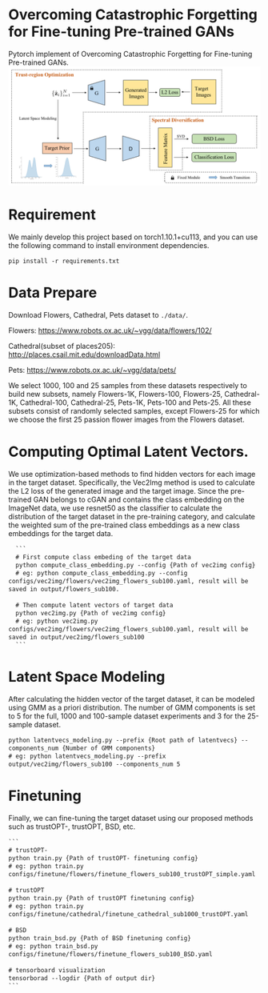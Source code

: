 # Overcoming Catastrophic Forgetting for Fine-tuning Pre-trained GANs
  Pytorch implement of Overcoming Catastrophic Forgetting for Fine-tuning Pre-trained GANs.
  ![image](imgs/pipline.png)

# Requirement
  We mainly develop this project based on torch1.10.1+cu113, and you can use the following command to install environment dependencies.
  ```
  pip install -r requirements.txt
  ```


# Data Prepare
  Download Flowers, Cathedral, Pets dataset to `./data/`.

  Flowers: https://www.robots.ox.ac.uk/~vgg/data/flowers/102/

  Cathedral(subset of places205): http://places.csail.mit.edu/downloadData.html

  Pets: https://www.robots.ox.ac.uk/~vgg/data/pets/

  We select 1000, 100 and 25 samples from these datasets respectively to build new subsets, namely Flowers-1K, Flowers-100, Flowers-25, Cathedral-1K, Cathedral-100, Cathedral-25, Pets-1K, Pets-100 and Pets-25. All these subsets consist of randomly selected samples, except Flowers-25 for which we choose the first 25 passion flower images from the Flowers dataset.


# Computing Optimal Latent Vectors.
  We use optimization-based methods to find hidden vectors for each image in the target dataset. Specifically, the Vec2Img method is used to calculate the L2 loss of the generated image and the target image. Since the pre-trained GAN belongs to cGAN and contains the class embedding on the ImageNet data, we use resnet50 as the classifier to calculate the distribution of the target dataset in the pre-training category, and calculate the weighted sum of the pre-trained class embeddings as a new class embeddings for the target data.

      ```
      # First compute class embeding of the target data
      python compute_class_embedding.py --config {Path of vec2img config}
      # eg: python compute_class_embedding.py --config configs/vec2img/flowers/vec2img_flowers_sub100.yaml, result will be saved in output/flowers_sub100.

      # Then compute latent vectors of target data
      python vec2img.py {Path of vec2img config}
      # eg: python vec2img.py configs/vec2img/flowers/vec2img_flowers_sub100.yaml, result will be saved in output/vec2img/flowers_sub100
      ```

# Latent Space Modeling
 After calculating the hidden vector of the target dataset, it can be modeled using GMM as a priori distribution. The number of GMM components is set to 5 for the full, 1000 and 100-sample dataset experiments and 3 for the 25-sample dataset.
 ```
 python latentvecs_modeling.py --prefix {Root path of latentvecs} --components_num {Number of GMM components}
 # eg: python latentvecs_modeling.py --prefix output/vec2img/flowers_sub100 --components_num 5
 ```

# Finetuning
  Finally, we can fine-tuning the target dataset using our proposed methods such as trustOPT-, trustOPT, BSD, etc.

    ```
    # trustOPT-
    python train.py {Path of trustOPT- finetuning config}
    # eg: python train.py configs/finetune/flowers/finetune_flowers_sub100_trustOPT_simple.yaml

    # trustOPT
    python train.py {Path of trustOPT finetuning config}
    # eg: python train.py configs/finetune/cathedral/finetune_cathedral_sub1000_trustOPT.yaml

    # BSD
    python train_bsd.py {Path of BSD finetuning config}
    # eg: python train_bsd.py configs/finetune/flowers/finetune_flowers_sub100_BSD.yaml
    
    # tensorboard visualization
    tensorborad --logdir {Path of output dir}
    ```